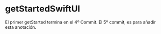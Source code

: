 # getStartedSwiftUI

El primer getStarted termina en el 4º Commit. El 5º commit, es para añadir esta anotación.
